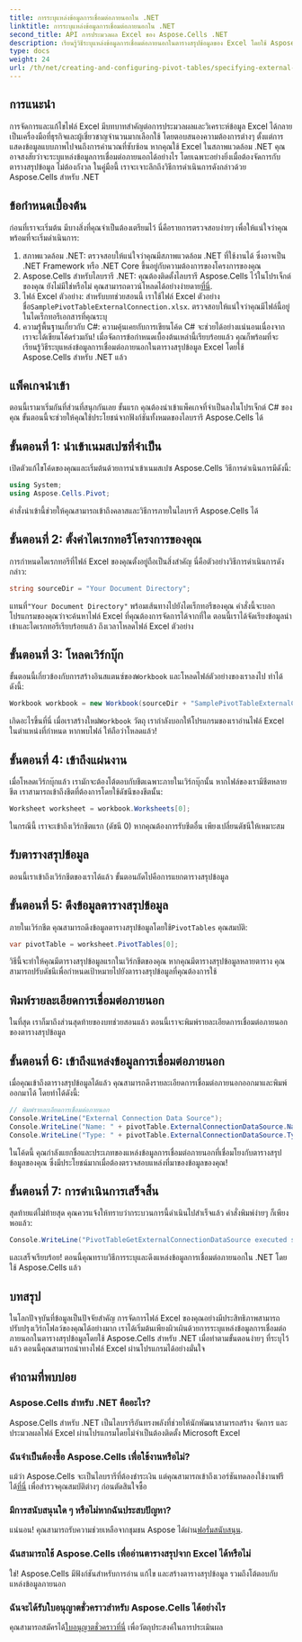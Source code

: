```yaml
---
title: การระบุแหล่งข้อมูลการเชื่อมต่อภายนอกใน .NET
linktitle: การระบุแหล่งข้อมูลการเชื่อมต่อภายนอกใน .NET
second_title: API การประมวลผล Excel ของ Aspose.Cells .NET
description: เรียนรู้วิธีระบุแหล่งข้อมูลการเชื่อมต่อภายนอกในตารางสรุปข้อมูลของ Excel โดยใช้ Aspose.Cells สำหรับ .NET ด้วยคู่มือทีละขั้นตอนนี้ เหมาะสำหรับนักพัฒนา .NET
type: docs
weight: 24
url: /th/net/creating-and-configuring-pivot-tables/specifying-external-connection-data-source/
---
```

## การแนะนำ
การจัดการและแก้ไขไฟล์ Excel มีบทบาทสำคัญต่อการประมวลผลและวิเคราะห์ข้อมูล Excel ได้กลายเป็นเครื่องมือที่ธุรกิจและผู้เชี่ยวชาญจำนวนมากเลือกใช้ โดยตอบสนองความต้องการต่างๆ ตั้งแต่การแสดงข้อมูลแบบภาพไปจนถึงการคำนวณที่ซับซ้อน หากคุณใช้ Excel ในสภาพแวดล้อม .NET คุณอาจสงสัยว่าจะระบุแหล่งข้อมูลการเชื่อมต่อภายนอกได้อย่างไร โดยเฉพาะอย่างยิ่งเมื่อต้องจัดการกับตารางสรุปข้อมูล ไม่ต้องกังวล ในคู่มือนี้ เราจะเจาะลึกถึงวิธีการดำเนินการดังกล่าวด้วย Aspose.Cells สำหรับ .NET 
## ข้อกำหนดเบื้องต้น
ก่อนที่เราจะเริ่มต้น มีบางสิ่งที่คุณจำเป็นต้องเตรียมไว้ นี่คือรายการตรวจสอบง่ายๆ เพื่อให้แน่ใจว่าคุณพร้อมที่จะเริ่มดำเนินการ:
1. สภาพแวดล้อม .NET: ตรวจสอบให้แน่ใจว่าคุณมีสภาพแวดล้อม .NET ที่ใช้งานได้ ซึ่งอาจเป็น .NET Framework หรือ .NET Core ขึ้นอยู่กับความต้องการของโครงการของคุณ
2.  Aspose.Cells สำหรับไลบรารี .NET: คุณต้องติดตั้งไลบรารี Aspose.Cells ไว้ในโปรเจ็กต์ของคุณ ยังไม่มีใช่หรือไม่ คุณสามารถดาวน์โหลดได้อย่างง่ายดาย[ที่นี่](https://releases.aspose.com/cells/net/).
3. ไฟล์ Excel ตัวอย่าง: สำหรับบทช่วยสอนนี้ เราใช้ไฟล์ Excel ตัวอย่างชื่อ`SamplePivotTableExternalConnection.xlsx`. ตรวจสอบให้แน่ใจว่าคุณมีไฟล์นี้อยู่ในไดเร็กทอรีเอกสารที่คุณระบุ
4. ความรู้พื้นฐานเกี่ยวกับ C#: ความคุ้นเคยกับการเขียนโค้ด C# จะช่วยได้อย่างแน่นอนเนื่องจากเราจะได้เขียนโค้ดร่วมกัน!
เมื่อจัดการข้อกำหนดเบื้องต้นเหล่านี้เรียบร้อยแล้ว คุณก็พร้อมที่จะเรียนรู้วิธีระบุแหล่งข้อมูลการเชื่อมต่อภายนอกในตารางสรุปข้อมูล Excel โดยใช้ Aspose.Cells สำหรับ .NET แล้ว
## แพ็คเกจนำเข้า
ตอนนี้เรามาเริ่มกันที่ส่วนที่สนุกกันเลย ขั้นแรก คุณต้องนำเข้าแพ็คเกจที่จำเป็นลงในโปรเจ็กต์ C# ของคุณ ขั้นตอนนี้จะช่วยให้คุณใช้ประโยชน์จากฟังก์ชันทั้งหมดของไลบรารี Aspose.Cells ได้
## ขั้นตอนที่ 1: นำเข้าเนมสเปซที่จำเป็น
เปิดตัวแก้ไขโค้ดของคุณและเริ่มต้นด้วยการนำเข้าเนมสเปซ Aspose.Cells วิธีการดำเนินการมีดังนี้:
```csharp
using System;
using Aspose.Cells.Pivot;
```
คำสั่งนำเข้านี้ช่วยให้คุณสามารถเข้าถึงคลาสและวิธีการภายในไลบรารี Aspose.Cells ได้
## ขั้นตอนที่ 2: ตั้งค่าไดเรกทอรีโครงการของคุณ
การกำหนดไดเรกทอรีที่ไฟล์ Excel ของคุณตั้งอยู่ถือเป็นสิ่งสำคัญ นี่คือตัวอย่างวิธีการดำเนินการดังกล่าว:
```csharp
string sourceDir = "Your Document Directory";
```
 แทนที่`"Your Document Directory"` พร้อมเส้นทางไปยังไดเร็กทอรีของคุณ คำสั่งนี้จะบอกโปรแกรมของคุณว่าจะค้นหาไฟล์ Excel ที่คุณต้องการจัดการได้จากที่ใด
ตอนนี้เราได้จัดเรียงข้อมูลนำเข้าและไดเรกทอรีเรียบร้อยแล้ว ถึงเวลาโหลดไฟล์ Excel ตัวอย่าง
## ขั้นตอนที่ 3: โหลดเวิร์กบุ๊ก
 ขั้นตอนนี้เกี่ยวข้องกับการสร้างอินสแตนซ์ของ`Workbook` และโหลดไฟล์ตัวอย่างของเราลงไป ทำได้ดังนี้:
```csharp
Workbook workbook = new Workbook(sourceDir + "SamplePivotTableExternalConnection.xlsx");
```
 เกิดอะไรขึ้นที่นี่ เมื่อเราสร้างใหม่`Workbook` วัตถุ เรากำลังบอกให้โปรแกรมของเราอ่านไฟล์ Excel ในตำแหน่งที่กำหนด หากพบไฟล์ ให้ถือว่าโหลดแล้ว!
## ขั้นตอนที่ 4: เข้าถึงแผ่นงาน
เมื่อโหลดเวิร์กบุ๊กแล้ว เรามักจะต้องโต้ตอบกับชีตเฉพาะภายในเวิร์กบุ๊กนั้น หากไฟล์ของเรามีชีตหลายชีต เราสามารถเข้าถึงชีตที่ต้องการโดยใช้ดัชนีของชีตนั้น:
```csharp
Worksheet worksheet = workbook.Worksheets[0];
```
ในกรณีนี้ เราจะเข้าถึงเวิร์กชีตแรก (ดัชนี 0) หากคุณต้องการรับชีตอื่น เพียงเปลี่ยนดัชนีให้เหมาะสม
## รับตารางสรุปข้อมูล
ตอนนี้เราเข้าถึงเวิร์กชีตของเราได้แล้ว ขั้นตอนถัดไปคือการแยกตารางสรุปข้อมูล
## ขั้นตอนที่ 5: ดึงข้อมูลตารางสรุปข้อมูล
 ภายในเวิร์กชีต คุณสามารถดึงข้อมูลตารางสรุปข้อมูลโดยใช้`PivotTables` คุณสมบัติ:
```csharp
var pivotTable = worksheet.PivotTables[0];
```
วิธีนี้จะทำให้คุณมีตารางสรุปข้อมูลแรกในเวิร์กชีตของคุณ หากคุณมีตารางสรุปข้อมูลหลายตาราง คุณสามารถปรับดัชนีเพื่อกำหนดเป้าหมายไปยังตารางสรุปข้อมูลที่คุณต้องการใช้
## พิมพ์รายละเอียดการเชื่อมต่อภายนอก
ในที่สุด เราก็มาถึงส่วนสุดท้ายของบทช่วยสอนแล้ว ตอนนี้เราจะพิมพ์รายละเอียดการเชื่อมต่อภายนอกของตารางสรุปข้อมูล
## ขั้นตอนที่ 6: เข้าถึงแหล่งข้อมูลการเชื่อมต่อภายนอก
เมื่อคุณเข้าถึงตารางสรุปข้อมูลได้แล้ว คุณสามารถดึงรายละเอียดการเชื่อมต่อภายนอกออกมาและพิมพ์ออกมาได้ โดยทำได้ดังนี้:
```csharp
// พิมพ์รายละเอียดการเชื่อมต่อภายนอก
Console.WriteLine("External Connection Data Source");
Console.WriteLine("Name: " + pivotTable.ExternalConnectionDataSource.Name);
Console.WriteLine("Type: " + pivotTable.ExternalConnectionDataSource.Type);
```
ในโค้ดนี้ คุณกำลังแยกชื่อและประเภทของแหล่งข้อมูลการเชื่อมต่อภายนอกที่เชื่อมโยงกับตารางสรุปข้อมูลของคุณ ซึ่งมีประโยชน์มากเมื่อต้องตรวจสอบแหล่งที่มาของข้อมูลของคุณ!
## ขั้นตอนที่ 7: การดำเนินการเสร็จสิ้น
สุดท้ายแต่ไม่ท้ายสุด คุณควรแจ้งให้ทราบว่ากระบวนการนี้ดำเนินไปสำเร็จแล้ว คำสั่งพิมพ์ง่ายๆ ก็เพียงพอแล้ว:
```csharp
Console.WriteLine("PivotTableGetExternalConnectionDataSource executed successfully.");
```
และเสร็จเรียบร้อย! ตอนนี้คุณทราบวิธีการระบุและดึงแหล่งข้อมูลการเชื่อมต่อภายนอกใน .NET โดยใช้ Aspose.Cells แล้ว
## บทสรุป
ในโลกปัจจุบันที่ข้อมูลเป็นปัจจัยสำคัญ การจัดการไฟล์ Excel ของคุณอย่างมีประสิทธิภาพสามารถปรับปรุงเวิร์กโฟลว์ของคุณได้อย่างมาก เราได้เริ่มต้นเพียงผิวเผินด้วยการระบุแหล่งข้อมูลการเชื่อมต่อภายนอกในตารางสรุปข้อมูลโดยใช้ Aspose.Cells สำหรับ .NET เมื่อทำตามขั้นตอนง่ายๆ ที่ระบุไว้แล้ว ตอนนี้คุณสามารถนำทางไฟล์ Excel ผ่านโปรแกรมได้อย่างมั่นใจ
## คำถามที่พบบ่อย
### Aspose.Cells สำหรับ .NET คืออะไร?  
Aspose.Cells สำหรับ .NET เป็นไลบรารีอันทรงพลังที่ช่วยให้นักพัฒนาสามารถสร้าง จัดการ และประมวลผลไฟล์ Excel ผ่านโปรแกรมโดยไม่จำเป็นต้องติดตั้ง Microsoft Excel
### ฉันจำเป็นต้องซื้อ Aspose.Cells เพื่อใช้งานหรือไม่?  
 แม้ว่า Aspose.Cells จะเป็นไลบรารีที่ต้องชำระเงิน แต่คุณสามารถเข้าถึงเวอร์ชันทดลองใช้งานฟรีได้[ที่นี่](https://releases.aspose.com/) เพื่อสำรวจคุณสมบัติต่างๆ ก่อนตัดสินใจซื้อ
### มีการสนับสนุนใด ๆ หรือไม่หากฉันประสบปัญหา?  
 แน่นอน! คุณสามารถรับความช่วยเหลือจากชุมชน Aspose ได้ผ่าน[ฟอรั่มสนับสนุน](https://forum.aspose.com/c/cells/9).
### ฉันสามารถใช้ Aspose.Cells เพื่ออ่านตารางสรุปจาก Excel ได้หรือไม่  
ใช่! Aspose.Cells มีฟังก์ชันสำหรับการอ่าน แก้ไข และสร้างตารางสรุปข้อมูล รวมถึงโต้ตอบกับแหล่งข้อมูลภายนอก
### ฉันจะได้รับใบอนุญาตชั่วคราวสำหรับ Aspose.Cells ได้อย่างไร  
 คุณสามารถสมัครได้[ใบอนุญาตชั่วคราวที่นี่](https://purchase.aspose.com/temporary-license/) เพื่อวัตถุประสงค์ในการประเมินผล